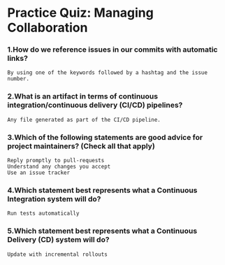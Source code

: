 # Practice Quiz: Managing Collaboration

### 1.How do we reference issues in our commits with automatic links?

    By using one of the keywords followed by a hashtag and the issue number.

### 2.What is an artifact in terms of continuous integration/continuous delivery (CI/CD) pipelines?

    Any file generated as part of the CI/CD pipeline.

### 3.Which of the following statements are good advice for project maintainers? (Check all that apply)

    Reply promptly to pull-requests
    Understand any changes you accept
    Use an issue tracker

### 4.Which statement best represents what a Continuous Integration system will do?

    Run tests automatically

### 5.Which statement best represents what a Continuous Delivery (CD) system will do?

    Update with incremental rollouts
